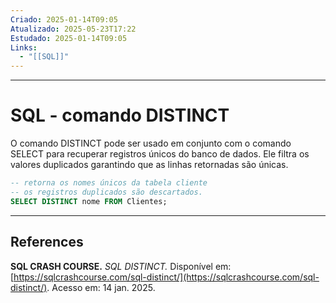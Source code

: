 ```yaml
---
Criado: 2025-01-14T09:05
Atualizado: 2025-05-23T17:22
Estudado: 2025-01-14T09:05
Links:
  - "[[SQL]]"
---
```

---
# SQL - comando DISTINCT

O comando DISTINCT pode ser usado em conjunto com o comando SELECT para recuperar registros únicos do banco de dados. Ele filtra os valores duplicados garantindo que as linhas retornadas são únicas.

```sql
-- retorna os nomes únicos da tabela cliente
-- os registros duplicados são descartados.
SELECT DISTINCT nome FROM Clientes;
```

---
## References

**SQL CRASH COURSE.** _SQL DISTINCT._ Disponível em: [https://sqlcrashcourse.com/sql-distinct/](https://sqlcrashcourse.com/sql-distinct/). Acesso em: 14 jan. 2025.
